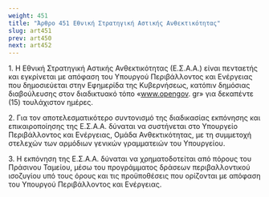 ```yaml
---
weight: 451
title: "Άρθρο 451 Εθνική Στρατηγική Αστικής Ανθεκτικότητας"
slug: art451
prev: art450
next: art452
---
```


1\. Η Εθνική Στρατηγική Αστικής Ανθεκτικότητας (Ε.Σ.Α.Α.) είναι πενταετής και εγκρίνεται με απόφαση του Υπουργού Περιβάλλοντος και Ενέργειας που δημοσιεύεται στην Εφημερίδα της Κυβερνήσεως, κατόπιν δημόσιας διαβούλευσης στον διαδικτυακό τόπο «www.opengov. gr» για δεκαπέντε (15) τουλάχιστον ημέρες.

2\. Για τον αποτελεσματικότερο συντονισμό της διαδικασίας εκπόνησης και επικαιροποίησης της Ε.Σ.Α.Α. δύναται να συστήνεται στο Υπουργείο Περιβάλλοντος και Ενέργειας, Ομάδα Ανθεκτικότητας, με τη συμμετοχή στελεχών των αρμόδιων γενικών γραμματειών του Υπουργείου.

3\. Η εκπόνηση της Ε.Σ.Α.Α. δύναται να χρηματοδοτείται από πόρους του Πράσινου Ταμείου, μέσω του προγράμματος δράσεων περιβαλλοντικού ισοζυγίου υπό τους όρους και τις προϋποθέσεις που ορίζονται με απόφαση του Υπουργού Περιβάλλοντος και Ενέργειας.


